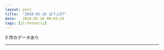 ```yaml
---
layout: post
title:  "2018-02-26 はてぶIT"
date:   2018-02-26 00:03:29
tags: [it-hotentry]
---
```

0 件のデータあり

<hr>
